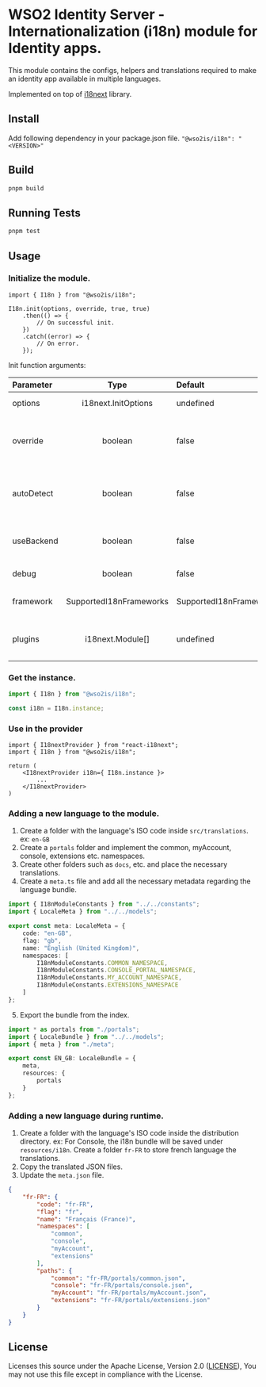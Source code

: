 # WSO2 Identity Server - Internationalization (i18n) module for Identity apps.

This module contains the configs, helpers and translations required to make an identity app available in multiple languages.

Implemented on top of [i18next](https://www.i18next.com/) library.

## Install
Add following dependency in your package.json file.
`"@wso2is/i18n": "<VERSION>"`

## Build
```bash
pnpm build
```

## Running Tests
```bash
pnpm test
```

## Usage

### Initialize the module.

```tsx
import { I18n } from "@wso2is/i18n";

I18n.init(options, override, true, true)
    .then(() => {
        // On successful init.
    })
    .catch((error) => {
        // On error.
    });

```

Init function arguments:

| Parameter                 | Type                       | Default                           | Description                                       |
| :------------------------ |:--------------------------:| :---------------------------------| :-------------------------------------------------|
| options 	                | i18next.InitOptions        | undefined                         | Passed in init options.
| override                  | boolean                    | false                             | Should the passed in options replace the default.
| autoDetect                | boolean                    | false                             | If autodetect plugin should be used or not.
| useBackend                | boolean                    | false                             | If XHR back end plugin should be used or not.
| debug                     | boolean                    | false                             | If debug is enabled.
| framework                 | SupportedI18nFrameworks    | SupportedI18nFrameworks.REACT     | The framework to use.
| plugins                   | i18next.Module[]           | undefined                         | Other i18next plugins to use.

### Get the instance.

```ts
import { I18n } from "@wso2is/i18n";

const i18n = I18n.instance;
```

### Use in the provider

```tsx
import { I18nextProvider } from "react-i18next";
import { I18n } from "@wso2is/i18n";

return (
    <I18nextProvider i18n={ I18n.instance }>
        ...
    </I18nextProvider>
)
```

### Adding a new language to the module.

1. Create a folder with the language's ISO code inside `src/translations`. ex: `en-GB`
2. Create a `portals` folder and implement the common, myAccount, console, extensions etc. namespaces.
3. Create other folders such as `docs`, etc. and place the necessary translations.
4. Create a `meta.ts` file and add all the necessary metadata regarding the language bundle.

```ts
import { I18nModuleConstants } from "../../constants";
import { LocaleMeta } from "../../models";

export const meta: LocaleMeta = {
    code: "en-GB",
    flag: "gb",
    name: "English (United Kingdom)",
    namespaces: [
        I18nModuleConstants.COMMON_NAMESPACE,
        I18nModuleConstants.CONSOLE_PORTAL_NAMESPACE,
        I18nModuleConstants.MY_ACCOUNT_NAMESPACE,
        I18nModuleConstants.EXTENSIONS_NAMESPACE
    ]
};
```

5. Export the bundle from the index.

```ts
import * as portals from "./portals";
import { LocaleBundle } from "../../models";
import { meta } from "./meta";

export const EN_GB: LocaleBundle = {
    meta,
    resources: {
        portals
    }
};
```

### Adding a new language during runtime.
1. Create a folder with the language's ISO code inside the distribution directory. ex: For Console, the i18n bundle will be saved under `resources/i18n`. Create a folder `fr-FR` to store french language the translations.
2. Copy the translated JSON files.
3. Update the `meta.json` file.

```json
{
    "fr-FR": {
        "code": "fr-FR",
        "flag": "fr",
        "name": "Français (France)",
        "namespaces": [
            "common",
            "console",
            "myAccount",
            "extensions"
        ],
        "paths": {
            "common": "fr-FR/portals/common.json",
            "console": "fr-FR/portals/console.json",
            "myAccount": "fr-FR/portals/myAccount.json",
            "extensions": "fr-FR/portals/extensions.json"
        }
    }
}
```

## License

Licenses this source under the Apache License, Version 2.0 ([LICENSE](../../LICENSE)), You may not use this file except in compliance with the License.
